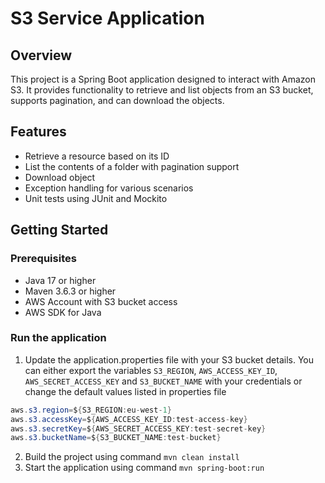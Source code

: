 # S3 Service Application
## Overview 
This project is a Spring Boot application designed to interact with Amazon S3. 
It provides functionality to retrieve and list objects from an S3 bucket, supports pagination, and can download the objects. 
## Features 
- Retrieve a resource based on its ID 
- List the contents of a folder with pagination support
- Download object
- Exception handling for various scenarios 
- Unit tests using JUnit and Mockito 
## Getting Started 
### Prerequisites 
- Java 17 or higher 
- Maven 3.6.3 or higher 
- AWS Account with S3 bucket access 
- AWS SDK for Java 
### Run the application
1. Update the application.properties file with your S3 bucket details.
You can either export the variables `S3_REGION`, `AWS_ACCESS_KEY_ID`, `AWS_SECRET_ACCESS_KEY` and `S3_BUCKET_NAME` with your credentials or 
change the default values listed in properties file
```java
aws.s3.region=${S3_REGION:eu-west-1}
aws.s3.accessKey=${AWS_ACCESS_KEY_ID:test-access-key}
aws.s3.secretKey=${AWS_SECRET_ACCESS_KEY:test-secret-key}
aws.s3.bucketName=${S3_BUCKET_NAME:test-bucket}
```
2. Build the project using command
``mvn clean install``
3. Start the application using command
``mvn spring-boot:run``
